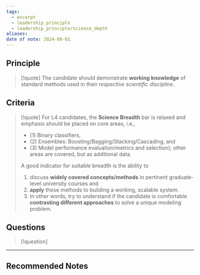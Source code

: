 ```yaml
---
tags:
  - excerpt
  - leadership_principle
  - leadership_principle/science_depth
aliases: 
date of note: 2024-08-01
---
```

## Principle

>[!quote]
>The candidate should demonstrate **working knowledge** of standard methods used in their *respective scientific discipline*. 


## Criteria

>[!quote]
> For L4 candidates, the **Science Breadth** bar is relaxed and emphasis should be placed on core areas, i.e., 
>- (1) Binary classifiers, 
>- (2) Ensembles: Boosting/Bagging/Stacking/Cascading, and 
>- (3) Model performance evaluation/metrics and selection); other areas are covered, but as additional data.
>
>A good indicator for suitable breadth is the ability to 
>1) discuss **widely covered concepts/methods** in pertinent graduate-level university courses and 
>2) **apply** these methods to building a working, scalable system. 
>3) In other words, try to understand if the candidate is comfortable **contrasting different approaches** to solve a unique modeling problem.


## Questions

>[!question]








-----------
##  Recommended Notes

